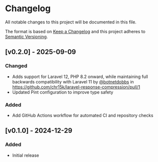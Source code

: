 # Changelog
All notable changes to this project will be documented in this file.

The format is based on [Keep a Changelog](http://keepachangelog.com/)
and this project adheres to [Semantic Versioning](http://semver.org/).

## [v0.2.0] - 2025-09-09

### Changed

- Adds support for Laravel 12, PHP 8.2 onward, while maintaining full backwards compatibility with Laravel 11 by [@botnetdobbs](https://github.com/botnetdobbs) in https://github.com/chr15k/laravel-response-compression/pull/1
- Updated Pint configuration to improve type safety

### Added
- Add GitHub Actions workflow for automated CI and repository checks

## [v0.1.0] - 2024-12-29

### Added

- Initial release